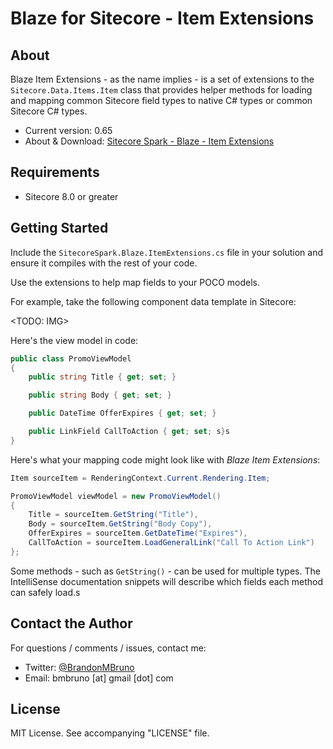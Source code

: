 # Blaze for Sitecore - Item Extensions

## About

Blaze Item Extensions - as the name implies - is a set of extensions to the `Sitecore.Data.Items.Item` class that provides helper methods for loading and mapping common Sitecore field types to native C# types or common Sitecore C# types.

* Current version: 0.65
* About & Download: [Sitecore Spark - Blaze - Item Extensions](https://github.com/bmbruno/SitecoreSpark.Blaze.ItemExtensions)

## Requirements

* Sitecore 8.0 or greater

## Getting Started

Include the `SitecoreSpark.Blaze.ItemExtensions.cs` file in your solution and ensure it compiles with the rest of your code.

Use the extensions to help map fields to your POCO models.

For example, take the following component data template in Sitecore:

<TODO: IMG>

Here's the view model in code:

``` csharp
public class PromoViewModel
{
	public string Title { get; set; }

	public string Body { get; set; }

	public DateTime OfferExpires { get; set; }

	public LinkField CallToAction { get; set; s}s
}
```

Here's what your mapping code might look like with _Blaze Item Extensions_:

``` csharp
Item sourceItem = RenderingContext.Current.Rendering.Item;

PromoViewModel viewModel = new PromoViewModel()
{
	Title = sourceItem.GetString("Title"),
	Body = sourceItem.GetString("Body Copy"),
	OfferExpires = sourceItem.GetDateTime("Expires"),
	CallToAction = sourceItem.LoadGeneralLink("Call To Action Link")
};
```

Some methods - such as `GetString()` - can be used for multiple types. The IntelliSense documentation snippets will describe which fields each method can safely load.s

## Contact the Author

For questions / comments / issues, contact me:
* Twitter: [@BrandonMBruno](https://www.twitter.com/BrandonMBruno)
* Email: bmbruno [at] gmail [dot] com
 
## License

MIT License. See accompanying "LICENSE" file.
